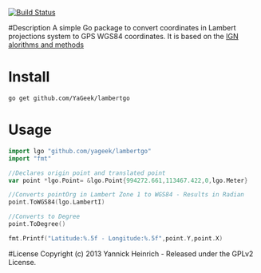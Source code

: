 [![Build Status](https://travis-ci.org/YaGeek/lambertgo.png?branch=develop)](https://travis-ci.org/YaGeek/lambertgo)

#Description
A simple Go package to convert coordinates in Lambert projections system to GPS WGS84 coordinates. It is based on the [IGN alorithms and methods](http://geodesie.ign.fr/contenu/fichiers/documentation/algorithmes/notice/NTG_71.pdf)

# Install
	go get github.com/YaGeek/lambertgo
# Usage

```go
import lgo "github.com/yageek/lambertgo"
import "fmt"

//Declares origin point and translated point
var point *lgo.Point= &lgo.Point{994272.661,113467.422,0,lgo.Meter}

//Converts pointOrg in Lambert Zone 1 to WGS84 - Results in Radian
point.ToWGS84(lgo.LambertI)

//Converts to Degree
point.ToDegree()

fmt.Printf("Latitude:%.5f - Longitude:%.5f",point.Y,point.X)
```

#License
Copyright (c) 2013 Yannick Heinrich - Released under the GPLv2 License.

